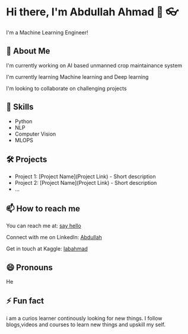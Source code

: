 <!--
**iabahmad/iabahmad** is a ✨ _special_ ✨ repository because its `README.md` (this file) appears on your GitHub profile.

Here are some ideas to get you started:

- 🔭 I’m currently working on ...
- 🌱 I’m currently learning ...
- 👯 I’m looking to collaborate on ...
- 🤔 I’m looking for help with ...
- 💬 Ask me about ...
- 📫 How to reach me: ...
- 😄 Pronouns: ...
- ⚡ Fun fact: ...
-->


# Hi there, I'm Abdullah Ahmad 👋 :eyeglasses:

I'm a Machine Learning Engineer!

## 🚀 About Me
I'm currently working on AI based unmanned crop maintainance system

I'm currently learning Machine learning and Deep learning

I'm looking to collaborate on challenging projects 

## 👯 Skills
- Python
- NLP
- Computer Vision
- MLOPS

## 🛠️ Projects
- Project 1: [Project Name](Project Link) - Short description
- Project 2: [Project Name](Project Link) - Short description
- ...

## 📫 How to reach me
You can reach me at: [say hello](abdullahrashad3@gmail.com)

Connect with me on LinkedIn: [Abdullah](www.linkedin.com/in/iabahmad19)

Get in touch at Kaggle: [Iabahmad](https://www.kaggle.com/iabahmad19)

## 😄 Pronouns
He

## ⚡ Fun fact
i am a curios learner continously looking for new things. I follow blogs,videos and courses to learn new things and upskill my self.